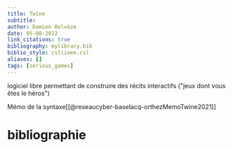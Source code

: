 ```yaml
---
title: Twine
subtitle:
author: Damien Belvèze
date: 05-08-2022
link_citations: true
bibliography: mylibrary.bib
biblio_style: csl\ieee.csl
aliases: []
tags: [serious_games]
---
```


logiciel libre permettant de construire des récits interactifs ("jeux dont vous êtes le héros")

Mémo de la syntaxe[[@reseaucyber-baselacq-orthezMemoTwine2021]]




# bibliographie

